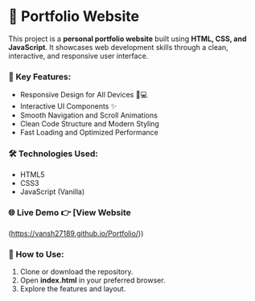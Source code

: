
# 🎯 Portfolio Website

This project is a **personal portfolio website** built using **HTML, CSS, and JavaScript**. It showcases web development skills through a clean, interactive, and responsive user interface.

### 🔑 Key Features:

* Responsive Design for All Devices 📱💻
* Interactive UI Components ✨
* Smooth Navigation and Scroll Animations
* Clean Code Structure and Modern Styling
* Fast Loading and Optimized Performance

### 🛠️ Technologies Used:

* HTML5
* CSS3
* JavaScript (Vanilla)

### 🌐 Live Demo 👉 [View Website
(https://vansh27189.github.io/Portfolio/))

### 🚀 How to Use:

1. Clone or download the repository.
2. Open **index.html** in your preferred browser.
3. Explore the features and layout.

